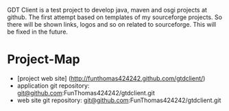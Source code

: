 GDT Client is a test project to develop java, maven and osgi projects at github. 
The first attempt based on templates of my sourceforge projects. So there 
will be shown links, logos and so on related to sourceforge. This will be fixed
in the future.

Project-Map
===========
+ [project web site] (http://funthomas424242.github.com/gtdclient/)
+ application git repository: git@github.com:FunThomas424242/gtdclient.git
+ web site git repository: git@github.com:FunThomas424242/gtdclient.git
